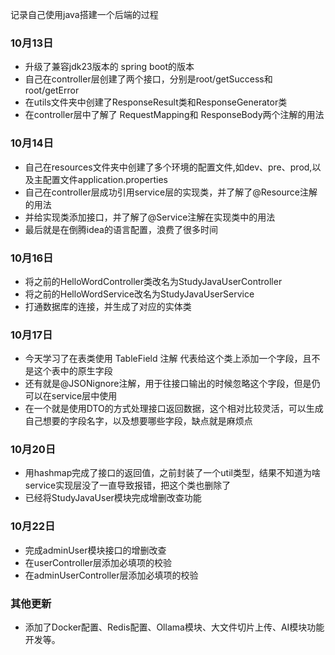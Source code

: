 记录自己使用java搭建一个后端的过程
    
### 10月13日

  - 升级了兼容jdk23版本的 spring boot的版本
  - 自己在controller层创建了两个接口，分别是root/getSuccess和root/getError
  - 在utils文件夹中创建了ResponseResult类和ResponseGenerator类
  - 在controller层中了解了 RequestMapping和 ResponseBody两个注解的用法

### 10月14日

 - 自己在resources文件夹中创建了多个环境的配置文件,如dev、pre、prod,以及主配置文件application.properties
 - 自己在controller层成功引用service层的实现类，并了解了@Resource注解的用法
 - 并给实现类添加接口，并了解了@Service注解在实现类中的用法
 - 最后就是在倒腾idea的语言配置，浪费了很多时间

### 10月16日

 - 将之前的HelloWordController类改名为StudyJavaUserController
 - 将之前的HelloWordService改名为StudyJavaUserService
 - 打通数据库的连接，并生成了对应的实体类

### 10月17日

 - 今天学习了在表类使用 TableField 注解 代表给这个类上添加一个字段，且不是这个表中的原生字段
 - 还有就是@JSONignore注解，用于往接口输出的时候忽略这个字段，但是仍可以在service层中使用
 - 在一个就是使用DTO的方式处理接口返回数据，这个相对比较灵活，可以生成自己想要的字段名字，以及想要哪些字段，缺点就是麻烦点

### 10月20日
 
- 用hashmap完成了接口的返回值，之前封装了一个util类型，结果不知道为啥service实现层没了一直导致报错，把这个类也删除了
- 已经将StudyJavaUser模块完成增删改查功能

### 10月22日

- 完成adminUser模块接口的增删改查
- 在userController层添加必填项的校验
- 在adminUserController层添加必填项的校验

### 其他更新

- 添加了Docker配置、Redis配置、Ollama模块、大文件切片上传、AI模块功能开发等。